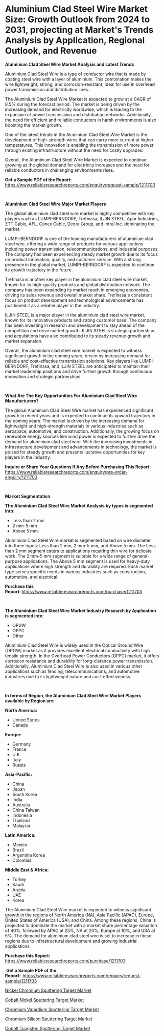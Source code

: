 <p><h1>Aluminium Clad Steel Wire Market Size: Growth Outlook from 2024 to 2031, projecting at Market's Trends Analysis by Application, Regional Outlook, and Revenue</h1></p><p><strong>Aluminium Clad Steel Wire Market Analysis and Latest Trends</strong></p>
<p><p>Aluminium Clad Steel Wire is a type of conductor wire that is made by coating steel wire with a layer of aluminium. This combination makes the wire lightweight, strong, and corrosion-resistant, ideal for use in overhead power transmission and distribution lines.</p><p>The Aluminium Clad Steel Wire Market is expected to grow at a CAGR of 8.5% during the forecast period. The market is being driven by the increasing demand for electricity worldwide, which is leading to the expansion of power transmission and distribution networks. Additionally, the need for efficient and reliable conductors in harsh environments is also boosting the market growth.</p><p>One of the latest trends in the Aluminium Clad Steel Wire Market is the development of high-strength wires that can carry more current at higher temperatures. This innovation is enabling the transmission of more power through existing infrastructure without the need for costly upgrades.</p><p>Overall, the Aluminium Clad Steel Wire Market is expected to continue growing as the global demand for electricity increases and the need for reliable conductors in challenging environments rises.</p></p>
<p><strong>Get a Sample PDF of the Report:&nbsp;</strong> <a href="https://www.reliableresearchreports.com/enquiry/request-sample/1211703">https://www.reliableresearchreports.com/enquiry/request-sample/1211703</a></p>
<p>&nbsp;</p>
<p><strong>Aluminium Clad Steel Wire Major Market Players</strong></p>
<p><p>The global aluminium clad steel wire market is highly competitive with key players such as LUMPI-BERNDORF, Trefinasa, ILJIN STEEL, Apar Industries, ZTT Cable, AFL, Conex Cable, Deora Group, and Intral Inc. dominating the market.</p><p>LUMPI-BERNDORF is one of the leading manufacturers of aluminium clad steel wire, offering a wide range of products for various applications including power transmission, telecommunications, and industrial purposes. The company has been experiencing steady market growth due to its focus on product innovation, quality, and customer service. With a strong presence in the global market, LUMPI-BERNDORF is expected to continue its growth trajectory in the future.</p><p>Trefinasa is another key player in the aluminium clad steel wire market, known for its high-quality products and global distribution network. The company has been expanding its market reach in emerging economies, driving its sales revenue and overall market share. Trefinasa's consistent focus on product development and technological advancements has positioned it as a reliable player in the industry.</p><p>ILJIN STEEL is a major player in the aluminium clad steel wire market, known for its innovative products and strong customer base. The company has been investing in research and development to stay ahead of the competition and drive market growth. ILJIN STEEL's strategic partnerships and acquisitions have also contributed to its steady revenue growth and market expansion.</p><p>Overall, the aluminium clad steel wire market is expected to witness significant growth in the coming years, driven by increasing demand for reliable and cost-effective transmission solutions. Key players like LUMPI-BERNDORF, Trefinasa, and ILJIN STEEL are anticipated to maintain their market leadership positions and drive further growth through continuous innovation and strategic partnerships.</p></p>
<p>&nbsp;</p>
<p><strong>What Are The Key Opportunities For Aluminium Clad Steel Wire Manufacturers?</strong></p>
<p><p>The global Aluminium Clad Steel Wire market has experienced significant growth in recent years and is expected to continue its upward trajectory in the coming years. The market is driven by the increasing demand for lightweight and high-strength materials in various industries such as aerospace, automotive, and construction. Additionally, the growing focus on renewable energy sources like wind power is expected to further drive the demand for aluminium clad steel wire. With the increasing investments in infrastructure development and advancements in technology, the market is poised for steady growth and presents lucrative opportunities for key players in the industry.</p></p>
<p><strong>Inquire or Share Your Questions If Any Before Purchasing This Report:</strong> <a href="https://www.reliableresearchreports.com/enquiry/pre-order-enquiry/1211703">https://www.reliableresearchreports.com/enquiry/pre-order-enquiry/1211703</a></p>
<p>&nbsp;</p>
<p><strong>Market Segmentation</strong></p>
<p><strong>The Aluminium Clad Steel Wire Market Analysis by types is segmented into:</strong></p>
<p><ul><li>Less than 2 mm</li><li>2 mm-5 mm</li><li>Above 5 mm</li></ul></p>
<p><p>Aluminium Clad Steel Wire market is segmented based on wire diameter into three types: Less than 2 mm, 2 mm-5 mm, and Above 5 mm. The Less than 2 mm segment caters to applications requiring thin wire for delicate work. The 2 mm-5 mm segment is suitable for a wide range of general-purpose applications. The Above 5 mm segment is used for heavy-duty applications where high strength and durability are required. Each market type serves specific needs in various industries such as construction, automotive, and electrical.</p></p>
<p><strong>Purchase this Report:&nbsp;</strong><a href="https://www.reliableresearchreports.com/purchase/1211703">https://www.reliableresearchreports.com/purchase/1211703</a></p>
<p>&nbsp;</p>
<p><strong>The Aluminium Clad Steel Wire Market Industry Research by Application is segmented into:</strong></p>
<p><ul><li>OPGW</li><li>OPPC</li><li>Other</li></ul></p>
<p><p>Aluminium Clad Steel Wire is widely used in the Optical Ground Wire (OPGW) market as it provides excellent electrical conductivity with high tensile strength. In the Overhead Power Conductors (OPPC) market, it offers corrosion resistance and durability for long-distance power transmission. Additionally, Aluminium Clad Steel Wire is also used in various other applications such as fencing, telecommunications, and automotive industries due to its lightweight nature and cost-effectiveness.</p></p>
<p>&nbsp;</p>
<p><strong>In terms of Region, the Aluminium Clad Steel Wire Market Players available by Region are:</strong></p>
<p>
    <p> <strong> North America: </strong>
        <ul>
            <li>United States</li>
            <li>Canada</li>
        </ul>
        </p> 
    <p> <strong> Europe: </strong>
        <ul>
            <li>Germany</li>
            <li>France</li>
            <li>U.K.</li>
            <li>Italy</li>
            <li>Russia</li>
        </ul>
        </p> 
    <p> <strong> Asia-Pacific: </strong>
        <ul>
            <li>China</li>
            <li>Japan</li>
            <li>South Korea</li>
            <li>India</li>
            <li>Australia</li>
            <li>China Taiwan</li>
            <li>Indonesia</li>
            <li>Thailand</li>
            <li>Malaysia</li>
        </ul>
        </p> 
    <p> <strong> Latin America: </strong>
        <ul>
            <li>Mexico</li>
            <li>Brazil</li>
            <li>Argentina Korea</li>
            <li>Colombia</li>
        </ul>
        </p> 
    <p> <strong> Middle East & Africa: </strong>
        <ul>
            <li>Turkey</li>
            <li>Saudi</li>
            <li>Arabia</li>
            <li>UAE</li>
            <li>Korea</li>
        </ul>
    </p>
    </p>
<p><p>The Aluminium Clad Steel Wire market is expected to witness significant growth in the regions of North America (NA), Asia Pacific (APAC), Europe, United States of America (USA), and China. Among these regions, China is projected to dominate the market with a market share percentage valuation of 40%, followed by APAC at 25%, NA at 20%, Europe at 10%, and USA at 5%. The demand for aluminium clad steel wire is set to increase in these regions due to infrastructural development and growing industrial applications.</p></p>
<p><strong>Purchase this Report: </strong><a href="https://www.reliableresearchreports.com/purchase/1211703">https://www.reliableresearchreports.com/purchase/1211703</a></p>
<p>&nbsp;<strong>Get a Sample PDF of the Report:&nbsp;&nbsp;</strong><a href="https://www.reliableresearchreports.com/enquiry/request-sample/1211703">https://www.reliableresearchreports.com/enquiry/request-sample/1211703</a></p>
<p><strong></strong></p>
<p><p><a href="https://medium.com/p/7e279c498a5c/edit">Nickel Chromium Sputtering Target Market</a></p><p><a href="https://medium.com/@petrajones35/cobalt-nickel-sputtering-target-market-competitive-analysis-market-trends-and-forecast-to-2031-4d74bdad4484">Cobalt Nickel Sputtering Target Market</a></p><p><a href="https://medium.com/@petrajones35/chromium-vanadium-sputtering-target-market-trends-forecast-and-competitive-analysis-to-2031-77f5be50c4ac">Chromium Vanadium Sputtering Target Market</a></p><p><a href="https://medium.com/@petrajones35/chromium-silicon-sputtering-target-market-insights-into-market-cagr-market-trends-and-growth-22e2ade71aba">Chromium Silicon Sputtering Target Market</a></p><p><a href="https://medium.com/@petrajones35/cobalt-tungsten-sputtering-target-market-size-cagr-trends-2024-2030-39b0be9f88be">Cobalt Tungsten Sputtering Target Market</a></p></p>